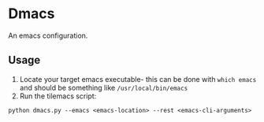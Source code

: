 # Dmacs
An emacs configuration.

## Usage

1. Locate your target emacs executable- this can be done with `which emacs` and should be something like `/usr/local/bin/emacs`
2. Run the tilemacs script:
```
python dmacs.py --emacs <emacs-location> --rest <emacs-cli-arguments>
```
